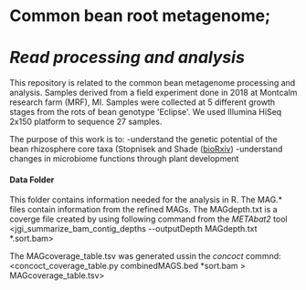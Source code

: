 # Common bean root metagenome; 
# _Read processing and analysis_

This repository is related to the common bean metagenome processing and analysis. Samples derived from a field experiment done in 2018 at Montcalm research farm (MRF), MI. Samples were collected at 5 different growth stages from the rots of bean genotype 'Eclipse'. We used Illumina HiSeq 2x150 platform to sequence 27 samples.
 
The purpose of this work is to:
-understand the genetic potential of the bean rhizosphere core taxa (Stopnisek and Shade ([bioRxiv](https://www.biorxiv.org/content/10.1101/2020.01.20.913202v2.abstract))
-understand changes in microbiome functions through plant development


#### Data Folder
This folder contains information needed for the analysis in R. 
The MAG.* files contain information from the refined MAGs.
The MAGdepth.txt is a coverge file created by using following command from the _METAbat2_ tool
<jgi_summarize_bam_contig_depths --outputDepth MAGdepth.txt *.sort.bam>

The MAGcoverage_table.tsv was generated ussin the _concoct_ commnd:
<concoct_coverage_table.py combinedMAGS.bed *sort.bam > MAGcoverage_table.tsv>

